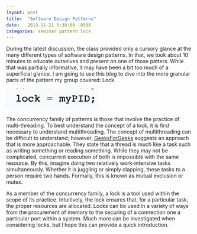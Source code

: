 ```yaml
---
layout: post
title:  "Software Design Patterns"
date:   2019-11-21 9:38:00 -0500
categories: seminar pattern lock
---
```

During the latest discussion, the class provided only a cursory glance at the many different types of software design patterns. In that, we took about 10 minutes to educate ourselves and present on one of those patters. While that was partially informative, it may have been a bit too much of a superficial glance. I am going to use this blog to dive into the more granular parts of the pattern my group covered: Lock.

![lock](/assets/lock.png)

The concurrency family of patterns is those that involve the practice of multi-threading. To best understand the concept of a lock, it is first necessary to understand multithreading. The concept of multithreading can be difficult to understand; however, [GeeksForGeeks](https://www.geeksforgeeks.org/multithreading-in-operating-system/) suggests an approach that is more approachable. They state that a thread is much like a task such as writing something or reading something. While they may not be complicated, concurrent execution of both is impossible with the same resource. By this, imagine doing two relatively work-intensive tasks simultaneously. Whether it is juggling or simply clapping, these tasks to a person require two hands. Formally, this is known as mutual exclusion or mutex.

 As a member of the concurrency family, a lock is a tool used within the scope of its practice. Intuitively, the lock ensures that, for a particular task, the proper resources are allocated. Locks can be used in a variety of ways from the procurement of memory to the securing of a connection one a particular port within a system. Much more can be investigated when considering locks, but I hope this can provide a quick introduction.
